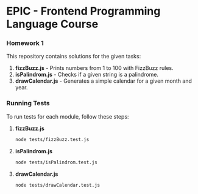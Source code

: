 # EPIC - Frontend Programming Language Course

### Homework 1

This repository contains solutions for the given tasks:

1. **fizzBuzz.js** - Prints numbers from 1 to 100 with FizzBuzz rules.
2. **isPalindrom.js** - Checks if a given string is a palindrome.
3. **drawCalendar.js** - Generates a simple calendar for a given month and year.

### Running Tests

To run tests for each module, follow these steps:

1. **fizzBuzz.js**
    ```sh
    node tests/fizzBuzz.test.js
    ```

2. **isPalindrom.js**
    ```sh
    node tests/isPalindrom.test.js
    ```

3. **drawCalendar.js**
    ```sh
    node tests/drawCalendar.test.js
    ```